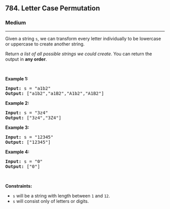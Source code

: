 <h2>784. Letter Case Permutation</h2><h3>Medium</h3><hr><div><p>Given a string <code>s</code>, we can transform every letter individually to be lowercase or uppercase to create another string.</p>

<p>Return <em>a list of all possible strings we could create</em>. You can return the output&nbsp;in <strong>any order</strong>.</p>

<p>&nbsp;</p>
<p><strong>Example 1:</strong></p>

<pre><strong>Input:</strong> s = "a1b2"
<strong>Output:</strong> ["a1b2","a1B2","A1b2","A1B2"]
</pre>

<p><strong>Example 2:</strong></p>

<pre><strong>Input:</strong> s = "3z4"
<strong>Output:</strong> ["3z4","3Z4"]
</pre>

<p><strong>Example 3:</strong></p>

<pre><strong>Input:</strong> s = "12345"
<strong>Output:</strong> ["12345"]
</pre>

<p><strong>Example 4:</strong></p>

<pre><strong>Input:</strong> s = "0"
<strong>Output:</strong> ["0"]
</pre>

<p>&nbsp;</p>
<p><strong>Constraints:</strong></p>

<ul>
	<li><code>s</code> will be a string with length between <code>1</code> and <code>12</code>.</li>
	<li><code>s</code> will consist only of letters or digits.</li>
</ul>
</div>